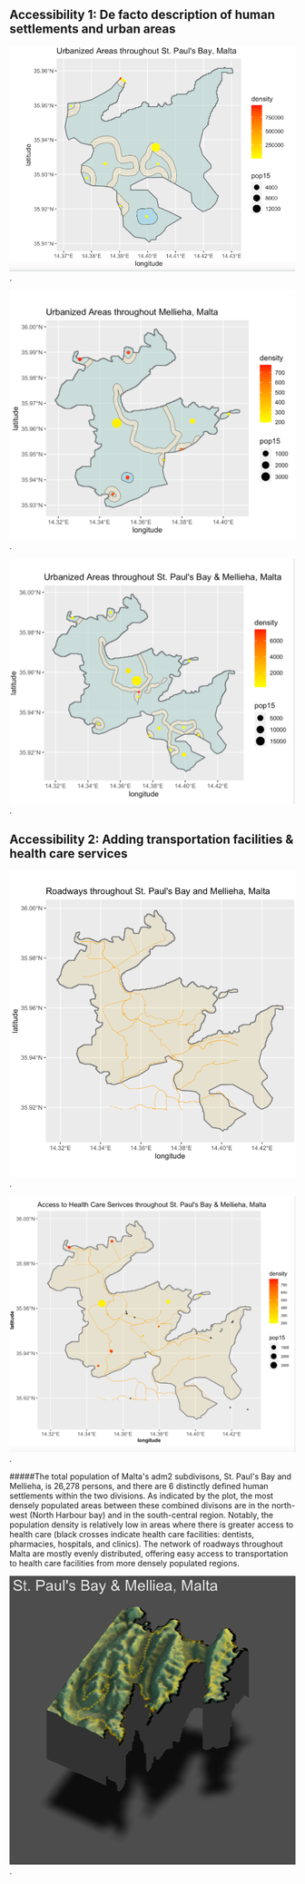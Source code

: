 
## Accessibility 1: De facto description of human settlements and urban areas


![](p5.png)   .  



![](urbanizedma.png).  


![](urbanizedboth.png).  

## Accessibility 2: Adding transportation facilities & health care services

![](roads.png).  


![](healthcare.png).  

#####The total population of Malta's adm2 subdivisons, St. Paul's Bay and Mellieha, is 26,278 persons, and there are 6 distinctly defined human settlements within the two divisions. As indicated by the plot, the most densely populated areas between these combined divisons are in the north-west (North Harbour bay) and in the south-central region. Notably, the population density is relatively low in areas where there is greater access to health care (black crosses indicate health care facilities: dentists, pharmacies, hospitals, and clinics). The network of roadways throughout Malta are mostly evenly distributed, offering easy access to transportation to health care facilities from more densely populated regions. 




![](finald.png).  
